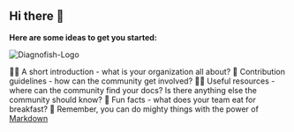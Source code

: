 ## Hi there 👋


**Here are some ideas to get you started:**

![Diagnofish-Logo]([https://github.com/Diagnofish/.github/assets/83118025/e19f5c1a-d09b-4b01-982e-b939640d2f15](https://github.com/Diagnofish/.github/blob/main/Diagnofish-Logo.png))


🙋‍♀️ A short introduction - what is your organization all about?
🌈 Contribution guidelines - how can the community get involved?
👩‍💻 Useful resources - where can the community find your docs? Is there anything else the community should know?
🍿 Fun facts - what does your team eat for breakfast?
🧙 Remember, you can do mighty things with the power of [Markdown](https://docs.github.com/github/writing-on-github/getting-started-with-writing-and-formatting-on-github/basic-writing-and-formatting-syntax)
